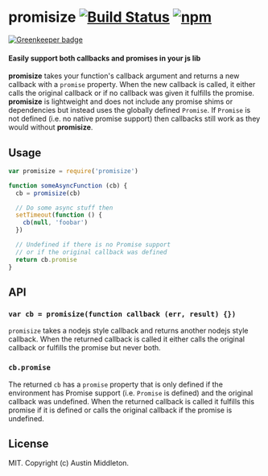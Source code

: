 # promisize [![Build Status](https://travis-ci.org/xuset/promisize.svg?branch=master)](https://travis-ci.org/xuset/promisize) [![npm](https://img.shields.io/npm/v/promisize.svg)](https://npmjs.org/package/promisize)

[![Greenkeeper badge](https://badges.greenkeeper.io/xuset/promisize.svg)](https://greenkeeper.io/)

#### Easily support both callbacks and promises in your js lib

**promisize** takes your function's callback argument and returns a new callback with a `promise` property. When the new callback is called, it either calls the original callback or if no callback was given it fulfills the promise. **promisize** is lightweight and does not include any promise shims or dependencies but instead uses the globally defined `Promise`. If `Promise` is not defined (i.e. no native promise support) then callbacks still work as they would without **promisize**.

## Usage

```js
var promisize = require('promisize')

function someAsyncFunction (cb) {
  cb = promisize(cb)

  // Do some async stuff then
  setTimeout(function () {
    cb(null, 'foobar')
  })

  // Undefined if there is no Promise support
  // or if the original callback was defined
  return cb.promise
}
```

## API

### `var cb = promisize(function callback (err, result) {})`

`promisize` takes a nodejs style callback and returns another nodejs style callback. When the returned callback is called it either calls the original callback or fulfills the promise but never both.

### `cb.promise`

The returned `cb` has a `promise` property that is only defined if the environment has Promise support (i.e. `Promise` is defined) and the original callback was undefined. When the returned callback is called it fulfills this promise if it is defined or calls the original callback if the promise is undefined.

## License

MIT. Copyright (c) Austin Middleton.
